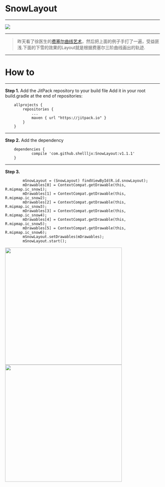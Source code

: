 # SnowLayout

---

![](https://jitpack.io/v/shellljx/SnowLayout.svg)

---

> 昨天看了徐医生的[费塞尔曲线艺术](https://github.com/xuyisheng/BezierArt)，然后把上面的例子手打了一遍，受益匪浅.下面的下雪的效果的Layout就是根据费塞尔三阶曲线画出的轨迹.

---
# How to
---
**Step 1.**  Add the JitPack repository to your build file
Add it in your root build.gradle at the end of repositories:
```
	allprojects {
		repositories {
			...
			maven { url "https://jitpack.io" }
		}
	}
```
---
**Step 2.** Add the dependency
```
	dependencies {
	        compile 'com.github.shellljx:SnowLayout:v1.1.1'
	}
```
---
**Step 3.**
```language-java
        mSnowLayout = (SnowLayout) findViewById(R.id.snowLayout);
        mDrawables[0] = ContextCompat.getDrawable(this, R.mipmap.ic_snow1);
        mDrawables[1] = ContextCompat.getDrawable(this, R.mipmap.ic_snow2);
        mDrawables[2] = ContextCompat.getDrawable(this, R.mipmap.ic_snow3);
        mDrawables[3] = ContextCompat.getDrawable(this, R.mipmap.ic_snow4);
        mDrawables[4] = ContextCompat.getDrawable(this, R.mipmap.ic_snow5);
        mDrawables[5] = ContextCompat.getDrawable(this, R.mipmap.ic_snow6);
        mSnowLayout.setDrawables(mDrawables);
        mSnowLayout.start();
```
<img src="./design/snow.png" width="380px"/>
<img src="./design/snow.gif" width="380"/>
